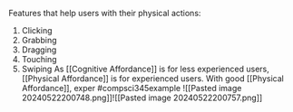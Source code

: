 Features that help users with their physical actions:
1. Clicking
2. Grabbing
3. Dragging
4. Touching
5. Swiping
As [[Cognitive Affordance]] is for less experienced users, [[Physical Affordance]] is for experienced users. 
With good [[Physical Affordance]], exper
#compsci345example ![[Pasted image 20240522200748.png]]![[Pasted image 20240522200757.png]]